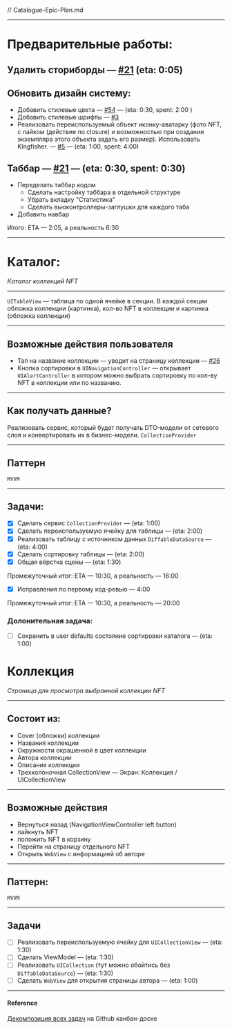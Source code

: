 // Catalogue-Epic-Plan.md

---

# Предварительные работы:

## Удалить сториборды — [#21](https://github.com/BlackBullSquad/iOS-FakeNFT-StarterProject-Public/issues/21) (eta: 0:05)

## Обновить дизайн систему:
- Добавить стилевые цвета — [#54](https://github.com/BlackBullSquad/iOS-FakeNFT-StarterProject-Public/pull/54) — (eta: 0:30, spent: 2:00 )
- Добавить стилевые шрифты — [#3](https://github.com/orgs/BlackBullSquad/projects/1?pane=issue&itemId=28074953)
- Реализовать переиспользуемый объект иконку-аватарку (фото NFT, с лайком (действие по closure) и возможностью при создании экземпляра этого объекта задать его размер). Использовать KIngfisher. — [#5](https://github.com/BlackBullSquad/iOS-FakeNFT-StarterProject-Public/issues/37) — (eta: 1:00, spent: 4:00)

## Таббар — [#21](https://github.com/BlackBullSquad/iOS-FakeNFT-StarterProject-Public/issues/21) — (eta: 0:30, spent: 0:30)
- Переделать таббар кодом
	- Сделать настройку таббара в отдельной структуре
	- Убрать вкладку "Статистика"
	- Сделать вьюконтроллеры-заглушки для каждого таба
- Добавить навбар 

Итого: ETA — 2:05, а реальность 6:30

---

# Каталог:
*Каталог коллекций NFT*

---

`UITableView` — таблица по одной ячейке в секции. В каждой секции обложка коллекции (картинка), кол-во NFT в коллекции и картинка (обложка коллекции)

---

## Возможные действия пользователя
- Тап на название коллекции — уводит на страницу коллекции —  [#26](https://github.com/BlackBullSquad/iOS-FakeNFT-StarterProject-Public/issues/32)
- Кнопка сортировки в `UINavigationController` — открывает `UIAlertController` в котором можно выбрать сортировку по кол-ву NFT в коллекции или по названию.

---

## Как получать данные?
Реализовать сервис, который будет получать DTO-модели от сетевого слоя и конвертировать их в бизнес-модели. `CollectionProvider`

---

## Паттерн
`MVVM`

---

## Задачи:

- [x] Сделать сервис `CollectionProvider` — (eta: 1:00)
- [x] Сделать переиспользуемую ячейку для таблицы — (eta: 2:00)
- [x] Реализовать таблицу с источником данных `DiffableDataSource` — (eta: 4:00)
- [x] Сделать сортировку таблицы — (eta: 2:00)
- [x] Общая вёрстка сцены — (eta: 1:30)

Промежуточный итог: ETA — 10:30, а реальность — 16:00

- [x] Исправления по первому код-ревью — 4:00

Промежуточный итог: ETA — 10:30, а реальность — 20:00

### Долонительная задача:

- [ ] Сохранить в user defaults состояние сортировки каталога — (eta: 1:00)


# Коллекция

_Страница для просмотра выбранной коллекции NFT_

---

## Состоит из:
- Cover (обложки) коллекции
- Названия коллекции
- Окружности окрашенной в цвет коллекции
- Автора коллекции 
- Описания коллекции
- Трехколоночная CollectionView — Экран: Коллекция / UICollectionView

---

## Возможные действия
- Вернуться назад (NavigationViewController left button)
- лайкнуть NFT
- положить NFT в корзину 
- Перейти на страницу отдельного NFT
- Открыть `WebView` с информацией об авторе

---

## Паттерн:
`MVVM`

---

## Задачи
- [ ] Реализовать переиспользуемую ячейку для `UICollectionView` — (eta: 1:30)
- [ ] Сделать ViewModel — (eta: 1:30) 
- [ ] Реализовать `UICollection` (тут можно обойтись без `DiffableDataSource`) — (eta: 1:30)
- [ ] Сделать `WebView` для открытия страницы автора — (eta: 1:00)

---
#### Reference
[Декомпозиция всех задач](https://github.com/orgs/BlackBullSquad/projects/1?pane=issue&itemId=28074953) на Github канбан-доске 

